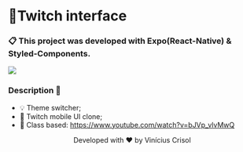 # 📌Twitch interface 

### 📋 This project was developed with Expo(React-Native) & Styled-Components.


  ![](https://media.discordapp.net/attachments/738444683469914142/750720048963911790/d25c370b-7fe2-46e1-a9e6-3ae2d99aff5d.jpg?width=296&height=642)


### Description 🚀

- 💡 Theme switcher;
- 📙 Twitch mobile UI clone;
- 🚀 Class based: https://www.youtube.com/watch?v=bJVp_vlvMwQ

<p align="center">
  Developed with ❤️ by Vinícius Crisol
</p>
